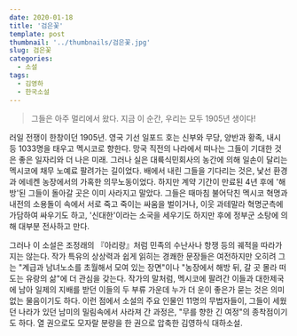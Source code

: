 ```yaml
---
date: 2020-01-18
title: '검은꽃'
template: post
thumbnail: '../thumbnails/검은꽃.jpg'
slug: 검은꽃
categories:
  - 소설
tags:
  - 김영하
  - 한국소설
---
```


> 그들은 아주 멀리에서 왔다.
> 지금 이 순간, 우리는 모두 1905년 생이다!

러일 전쟁이 한창이던 1905년. 영국 기선 일포드 호는 신부와 무당, 양반과 황족, 내시 등 1033명을 태우고 멕시코로 향한다. 망국 직전의 나라에서 떠나는 그들이 기대한 것은 좋은 일자리와 더 나은 미래. 그러나 실은 대륙식민회사의 농간에 의해 일손이 달리는 멕시코에 채무 노예료 팔려가는 길이었다. 배에서 내린 그들을 기다리는 것은, 낯선 환경과 에네켄 농장에서의 가혹한 의무노동이었다. 하지만 계약 기간이 만료된 4년 후에 '해방'된 그들이 돌아갈 곳은 이미 사라지고 말았다. 그들은 때마침 불어닥친 멕시코 혁명과 내전의 소용돌이 속에서 서로 죽고 죽이는 싸움을 벌이거나, 이웃 과테말라 혁명군측에 가담하여 싸우기도 하고, '신대한'이라는 소국을 세우기도 하지만 후에 정부군 소탕에 의해 대부분 전사하고 만다.

그러나 이 소설은 조정래의 『아리랑』처럼 민족의 수난사나 항쟁 등의 궤적을 따라가지는 않는다. 작가 특유의 상상력과 쉽게 읽히는 경쾌한 문장들은 여전하지만 오히려 그는 "계급과 남녀노소를 초월해서 모여 있는 장면"이나 "농장에서 해방 뒤, 갈 곳 몰라 떠도는 유랑의 삶"에 더 관심을 갖는다. 작가의 말처럼, 멕시코에 팔려간 이들과 대한제국에 남아 일제의 지배를 받던 이들의 두 부류 가운데 누가 더 운이 좋은가 묻는 것은 의미없는 물음이기도 하다. 이런 점에서 소설의 주요 인물인 11명의 무법자들이, 그들이 세웠던 나라가 있던 남미의 밀림속에서 사라져 간 과정은, "무를 향한 긴 여정"의 종착점이기도 하다. 열 권으로도 모자랄 분량을 한 권으로 압축한 김영하식 대하소설.